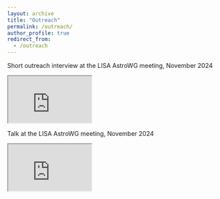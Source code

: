 ```yaml
---
layout: archive
title: "Outreach"
permalink: /outreach/
author_profile: true
redirect_from:
  - /outreach
---
```


Short outreach interview at the LISA AstroWG meeting, November 2024
<iframe width="192" height="108"
src="https://www.youtube.com/embed/bPxYE_EljBw">
</iframe>

Talk at the LISA AstroWG meeting, November 2024
<iframe width="192" height="108"
src="https://www.youtube.com/embed/RIl_05doiJU">
</iframe>
